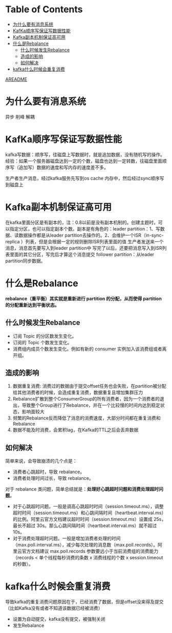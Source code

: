 # Table of Contents

* [为什么要有消息系统](#为什么要有消息系统)
* [KafKa顺序写保证写数据性能](#kafka顺序写保证写数据性能)
* [Kafka副本机制保证高可用](#kafka副本机制保证高可用)
* [什么是Rebalance](#什么是rebalance)
  * [什么时候发生Rebalance](#什么时候发生rebalance)
  * [造成的影响](#造成的影响)
  * [如何解决](#如何解决)
* [kafka什么时候会重复消费](#kafka什么时候会重复消费)



[AREADME](../学习/I.分布式/kafka/AREADME.md)


# 为什么要有消息系统



异步 削峰 解耦



# KafKa顺序写保证写数据性能



kafka写数据：顺序写，往磁盘上写数据时，就是追加数据，没有随机写的操作。经验：如果一个服务器磁盘达到一定的个数，磁盘也达到一定转数，往磁盘里面顺序写（追加写）数据的速度和写内存的速度差不多。

生产者生产消息，经过kafka服务先写到os cache 内存中，然后经过sync顺序写到磁盘上


# Kafka副本机制保证高可用

在kafka里面分区是有副本的，注：0.8以前是没有副本机制的。创建主题时，可以指定分区，也可以指定副本个数。副本是有角色的：leader partition：1、写数据、读数据操作都是从leader partition去操作的。2、会维护一个ISR（in-sync- replica ）列表，但是会根据一定的规则删除ISR列表里面的值 生产者发送来一个消息，消息首先要写入到leader partition中 写完了以后，还要把消息写入到ISR列表里面的其它分区，写完后才算这个消息提交 follower partition：从leader partition同步数据。



# 什么是Rebalance



**rebalance（重平衡）其实就是重新进行 partition 的分配，从而使得 partition 的分配重新达到平衡状态。**


## 什么时候发生Rebalance

- 订阅 Topic 的分区数发生变化。
- 订阅的 Topic 个数发生变化。
- 消费组内成员个数发生变化。例如有新的 consumer 实例加入该消费组或者离开组。
  

## 造成的影响

1. 数据重复消费: 消费过的数据由于提交offset任务也会失败，在partition被分配给其他消费者的时候，会造成重复消费，数据重复且增加集群压力
2. Rebalance扩散到整个ConsumerGroup的所有消费者，因为一个消费者的退出，导致整个Group进行了Rebalance，并在一个比较慢的时间内达到稳定状态，影响面较大
3. 频繁的Rebalance反而降低了消息的消费速度，大部分时间都在重复消费和Rebalance
4. 数据不能及时消费，会累积lag，在Kafka的TTL之后会丢弃数据



## 如何解决

简单来说，会导致崩溃的几个点是：

- 消费者心跳超时，导致 rebalance。
- 消费者处理时间过长，导致 rebalance。



对于 rebalance 类问题，简单总结就是：**处理好心跳超时问题和消费处理超时问题**。

- 对于心跳超时问题。一般是调高心跳超时时间（session.timeout.ms），调整超时时间（session.timeout.ms）和心跳间隔时间（heartbeat.interval.ms）的比例。阿里云官方文档建议超时时间（session.timeout.ms）设置成 25s，最长不超过 30s。那么心跳间隔时间（heartbeat.interval.ms）就不超过 10s。
- 对于消费处理超时问题。一般是增加消费者处理的时间（max.poll.interval.ms），减少每次处理的消息数（max.poll.records）。阿里云官方文档建议 max.poll.records 参数要远小于当前消费组的消费能力（records < 单个线程每秒消费的条数 x 消费线程的个数 x session.timeout的秒数）。




# kafka什么时候会重复消费

导致kafka的重复消费问题原因在于，已经消费了数据，但是offset没来得及提交（比如Kafka没有或者不知道该数据已经被消费）



+ 设置为自动提交，kafka没有提交，被强制关闭
+ 发生Rebalance
